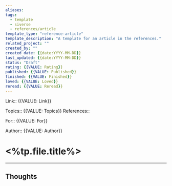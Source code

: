 ```yaml
---
aliases: 
tags:
  - template
  - siverse
  - references/article
template_type: "reference-article"
template_description: "A template for an article in the references."
related_project: ""
created_by: ""
created_date: {{date:YYYY-MM-DD}}
last_updated: {{date:YYYY-MM-DD}}
status: "Draft"
rating: {{VALUE: Rating}}
published: {{VALUE: Published}}
finished: {{VALUE: Finished}}
loved: {{VALUE: Loved}}
reread: {{VALUE: Reread}}
---
```

Link:: {{VALUE: Link}}

Topics:: {{VALUE: Topics}}
References:: 

For:: {{VALUE: For}}

Author:: {{VALUE: Author}}

# <%tp.file.title%>
---

## Thoughts

